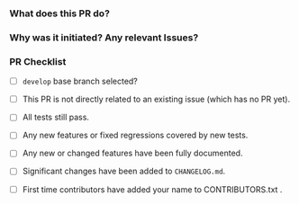 <!--
Thank your for contributing to Pyatoa.
Please fill out the following before submitting your PR.
-->

### What does this PR do?

### Why was it initiated?  Any relevant Issues?

### PR Checklist
- [ ] `develop` base branch selected?
- [ ] This PR is not directly related to an existing issue (which has no PR yet).
- [ ] All tests still pass.
- [ ] Any new features or fixed regressions covered by new tests.
- [ ] Any new or changed features have been fully documented.
- [ ] Significant changes have been added to `CHANGELOG.md`.
- [ ] First time contributors have added your name to CONTRIBUTORS.txt .


